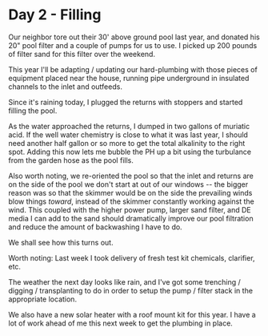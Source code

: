 # Day 2 - Filling
Our neighbor tore out their 30' above ground pool last year, and donated his 20" pool filter and a couple of pumps for us to use. I picked up 200 pounds of filter sand for this filter over the weekend.

This year I'll be adapting / updating our hard-plumbing with those pieces of equipment placed near the house, running pipe underground in insulated channels to the inlet and outfeeds.

Since it's raining today, I plugged the returns with stoppers and started filling the pool.

As the water approached the returns, I dumped in two gallons of muriatic acid. If the well water chemistry is close to what it was last year, I should need another half gallon or so more to get the total alkalinity to the right spot. Adding this now lets me bubble the PH up a bit using the turbulance from the garden hose as the pool fills.

Also worth noting, we re-oriented the pool so that the inlet and returns are on the side of the pool we don't start at out of our windows -- the bigger reason was so that the skimmer would be on the side the prevailing winds blow things _toward_, instead of the skimmer constantly working against the wind. This coupled with the higher power pump, larger sand filter, and DE media I can add to the sand should dramatically improve our pool filtration and reduce the amount of backwashing I have to do.

We shall see how this turns out.

Worth noting: Last week I took delivery of fresh test kit chemicals, clarifier, etc.

The weather the next day looks like rain, and I've got some trenching / digging / transplanting to do in order to setup the pump / filter stack in the appropriate location.

We also have a new solar heater with a roof mount kit for this year. I have a lot of work ahead of me this next week to get the plumbing in place.
